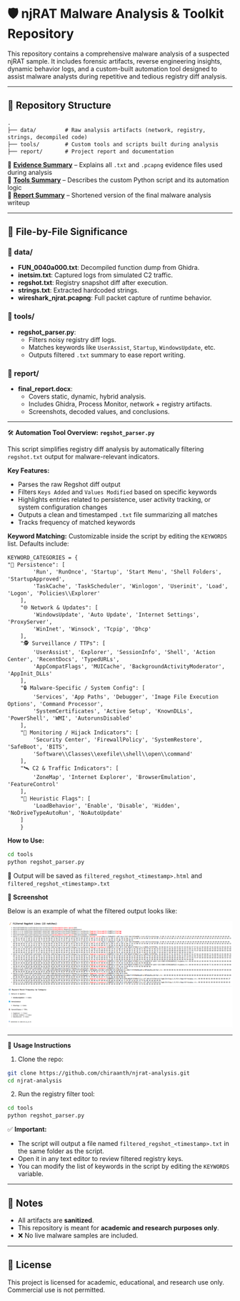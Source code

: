 # 🛡️ njRAT Malware Analysis & Toolkit Repository

This repository contains a comprehensive malware analysis of a suspected njRAT sample. It includes forensic artifacts, reverse engineering insights, dynamic behavior logs, and a custom-built automation tool designed to assist malware analysts during repetitive and tedious registry diff analysis.

---

## 📁 Repository Structure

```
.
├── data/         # Raw analysis artifacts (network, registry, strings, decompiled code)
├── tools/        # Custom tools and scripts built during analysis
├── report/       # Project report and documentation
```

📘 [**Evidence Summary**](data/README.md) – Explains all `.txt` and `.pcapng` evidence files used during analysis  
🔧 [**Tools Summary**](tools/README.md) – Describes the custom Python script and its automation logic  
📄 [**Report Summary**](report/README.md) – Shortened version of the final malware analysis writeup

---

## 📂 File-by-File Significance

### 📘 data/
- **FUN_0040a000.txt**: Decompiled function dump from Ghidra.
- **inetsim.txt**: Captured logs from simulated C2 traffic.
- **regshot.txt**: Registry snapshot diff after execution.
- **strings.txt**: Extracted hardcoded strings.
- **wireshark_njrat.pcapng**: Full packet capture of runtime behavior.

### 🔧 tools/
- **regshot_parser.py**:
  - Filters noisy registry diff logs.
  - Matches keywords like `UserAssist`, `Startup`, `WindowsUpdate`, etc.
  - Outputs filtered `.txt` summary to ease report writing.

### 📄 report/
- **final_report.docx**:
  - Covers static, dynamic, hybrid analysis.
  - Includes Ghidra, Process Monitor, network + registry artifacts.
  - Screenshots, decoded values, and conclusions.

---
🛠️ **Automation Tool Overview:** **`regshot_parser.py`**

This script simplifies registry diff analysis by automatically filtering `regshot.txt` output for malware-relevant indicators.

**Key Features:**

- Parses the raw Regshot diff output
- Filters `Keys Added` and `Values Modified` based on specific keywords
- Highlights entries related to persistence, user activity tracking, or system configuration changes
- Outputs a clean and timestamped `.txt` file summarizing all matches
- Tracks frequency of matched keywords

**Keyword Matching:**
Customizable inside the script by editing the `KEYWORDS` list. Defaults include:

```
KEYWORD_CATEGORIES = {
"🔁 Persistence": [
        'Run', 'RunOnce', 'Startup', 'Start Menu', 'Shell Folders', 'StartupApproved',
        'TaskCache', 'TaskScheduler', 'Winlogon', 'Userinit', 'Load', 'Logon', 'Policies\\Explorer'
    ],
    "🌐 Network & Updates": [
        'WindowsUpdate', 'Auto Update', 'Internet Settings', 'ProxyServer',
        'WinInet', 'Winsock', 'Tcpip', 'Dhcp'
    ],
    "🕵️ Surveillance / TTPs": [
        'UserAssist', 'Explorer', 'SessionInfo', 'Shell', 'Action Center', 'RecentDocs', 'TypedURLs',
        'AppCompatFlags', 'MUICache', 'BackgroundActivityModerator', 'AppInit_DLLs'
    ],
    "🔒 Malware-Specific / System Config": [
        'Services', 'App Paths', 'Debugger', 'Image File Execution Options', 'Command Processor',
        'SystemCertificates', 'Active Setup', 'KnownDLLs', 'PowerShell', 'WMI', 'AutorunsDisabled'
    ],
    "🧩 Monitoring / Hijack Indicators": [
        'Security Center', 'FirewallPolicy', 'SystemRestore', 'SafeBoot', 'BITS',
        'Software\\Classes\\exefile\\shell\\open\\command'
    ],
    "🛰️ C2 & Traffic Indicators": [
        'ZoneMap', 'Internet Explorer', 'BrowserEmulation', 'FeatureControl'
    ],
    "🧠 Heuristic Flags": [
        'LoadBehavior', 'Enable', 'Disable', 'Hidden', 'NoDriveTypeAutoRun', 'NoAutoUpdate'
    ]
    }
```

**How to Use:**

```bash
cd tools
python regshot_parser.py
```

📄 Output will be saved as `filtered_regshot_<timestamp>.html` and `filtered_regshot_<timestamp>.txt`

**📸 Screenshot**

Below is an example of what the filtered output looks like:

![Filtered Output Screenshot](data/regshot_parser_v2.png)



---

🚀 **Usage Instructions**

1. Clone the repo:

```bash
git clone https://github.com/chiraanth/njrat-analysis.git
cd njrat-analysis
```

2. Run the registry filter tool:

```bash
cd tools
python regshot_parser.py
```

✅ **Important:**

- The script will output a file named `filtered_regshot_<timestamp>.txt` in the same folder as the script.
- Open it in any text editor to review filtered registry keys.
- You can modify the list of keywords in the script by editing the `KEYWORDS` variable.

---

## 📌 Notes
- All artifacts are **sanitized**.
- This repository is meant for **academic and research purposes only**.
- ❌ No live malware samples are included.

---

## 📜 License
This project is licensed for academic, educational, and research use only. Commercial use is not permitted.

